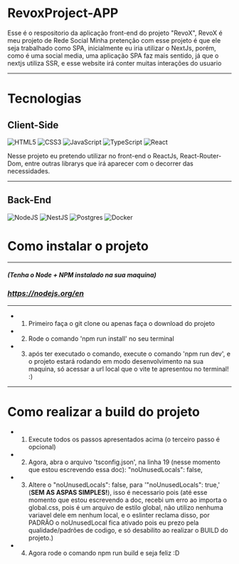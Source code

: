 # RevoxProject-APP

Esse é o respositorio da aplicação front-end do projeto "RevoX", RevoX é meu projeto de Rede Social
Minha pretenção com esse projeto é que ele seja trabalhado como SPA, inicialmente eu iria utilizar o NextJs, porém, como é uma social media, uma aplicação SPA faz mais sentido, já que o nextjs utiliza SSR, e esse website irá conter muitas interações do usuario

---

# Tecnologias

## Client-Side

![HTML5](https://img.shields.io/badge/html5-%23E34F26.svg?style=for-the-badge&logo=html5&logoColor=white)
![CSS3](https://img.shields.io/badge/css3-%231572B6.svg?style=for-the-badge&logo=css3&logoColor=white)
![JavaScript](https://img.shields.io/badge/javascript-%23323330.svg?style=for-the-badge&logo=javascript&logoColor=%23F7DF1E)
![TypeScript](https://img.shields.io/badge/typescript-%23007ACC.svg?style=for-the-badge&logo=typescript&logoColor=white)
![React](https://img.shields.io/badge/react-%2320232a.svg?style=for-the-badge&logo=react&logoColor=%2361DAFB)

Nesse projeto eu pretendo utilizar no front-end o ReactJs, React-Router-Dom, entre outras librarys que irá aparecer com o decorrer das necessidades.

---

## Back-End

![NodeJS](https://img.shields.io/badge/node.js-6DA55F?style=for-the-badge&logo=node.js&logoColor=white)
![NestJS](https://img.shields.io/badge/nestjs-%23E0234E.svg?style=for-the-badge&logo=nestjs&logoColor=white)
![Postgres](https://img.shields.io/badge/postgres-%23316192.svg?style=for-the-badge&logo=postgresql&logoColor=white)
![Docker](https://img.shields.io/badge/docker-%230db7ed.svg?style=for-the-badge&logo=docker&logoColor=white)

# Como instalar o projeto
---
#### ***(Tenha o Node + NPM instalado na sua maquina)***
### ***https://nodejs.org/en***

---

- 1. Primeiro faça o git clone ou apenas faça o download do projeto
- 2. Rode o comando 'npm run install' no seu terminal
- 3.  após ter executado o comando, execute o comando 'npm run dev', e o projeto estará rodando em modo desenvolvimento na sua maquina, só acessar a url local que o vite te apresentou no terminal! :)

---

# Como realizar a build do projeto

- 1. Execute todos os passos apresentados acima (o terceiro passo é opcional)
- 2. Agora, abra o arquivo 'tsconfig.json', na linha 19 (nesse momento que estou escrevendo essa doc): "noUnusedLocals": false,
- 3. Altere o "noUnusedLocals": false, para '"noUnusedLocals": true,' (**SEM AS ASPAS SIMPLES!**), isso é necessario pois (até esse momento que estou escrevendo a doc, recebi um erro ao importa o global.css, pois é um arquivo de estilo global, não utilizo nenhuma variavel dele em nenhum local, e o eslinter reclama disso, por PADRÃO o noUnusedLocal fica ativado pois eu prezo pela qualidade/padrões de codigo, e só desabilito ao realizar o BUILD do projeto.)
- 4. Agora rode o comando npm run build e seja feliz :D
